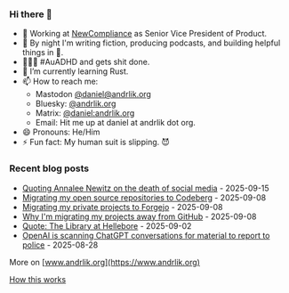 ### Hi there 👋

- 💼 Working at [NewCompliance](https://newcompliance.com) as Senior Vice President of Product.
- 🔭 By night I'm writing fiction, producing podcasts, and building helpful things in :snake:.
- 🦸🏻‍♂️ #AuADHD and gets shit done.
- 🌱 I’m currently learning Rust.
- 📫 How to reach me:
    - Mastodon [@daniel@andrlik.org](https://fedi.andrlik.org/@daniel)
    - Bluesky: [@andrlik.org](https://bsky.app/profile/andrlik.org)
    - Matrix: [@daniel:andrlik.org](https://matrix.to/#/@daniel:andrlik.org)
    - Email: Hit me up at daniel at andrlik dot org.
- 😄 Pronouns: He/Him
- ⚡ Fun fact: My human suit is slipping. 😈

<!-- [[[cog
import subprocess
import cog

list = subprocess.run(['uv', 'run', 'build_readme.py'], stdout=subprocess.PIPE)
cog.out(
    f"\n{list.stdout.decode('utf-8')}"
)
]]] -->



### Recent blog posts

* [Quoting Annalee Newitz on the death of social media](https://www.andrlik.org/dispatches/quoting-annalee-newitz-on-death-of-social-media/) - 2025-09-15
* [Migrating my open source repositories to Codeberg](https://www.andrlik.org/dispatches/migrating-from-github-to-codeberg/) - 2025-09-08
* [Migrating my private projects to Forgejo](https://www.andrlik.org/dispatches/migrating-from-github-to-forgejo/) - 2025-09-08
* [Why I'm migrating my projects away from GitHub](https://www.andrlik.org/dispatches/migrating-from-github-motivation/) - 2025-09-08
* [Quote: The Library at Hellebore](https://www.andrlik.org/dispatches/quote-library-at-hellebore/) - 2025-09-02
* [OpenAI is scanning ChatGPT conversations for material to report to police](https://www.andrlik.org/dispatches/openai-scanning-chat-contents-report-police/) - 2025-08-28

More on [www.andrlik.org](https://www.andrlik.org)

    
<!-- [[[end]]] -->

[How this works](https://www.andrlik.org/dispatches/til-auto-update-profile-readme/)
